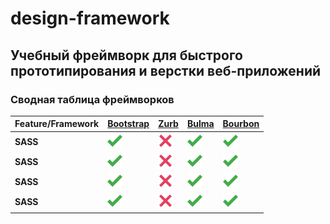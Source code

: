 # design-framework
## Учебный фреймворк для быстрого прототипирования и верстки веб-приложений
### Сводная таблица фреймворков

Feature/Framework | [Bootstrap](http://getbootstrap.com/) | [Zurb](https://foundation.zurb.com/) | [Bulma](http://bulma.io/) | [Bourbon](http://bourbon.io/)
------------ | ------------- | ------------- | ------------- | -------------
**SASS** | ![tick](img/tick.png) | ![cross](img/cross.png) | ![tick](img/tick.png) | ![tick](img/tick.png)
**SASS** | ![tick](img/tick.png) | ![cross](img/cross.png) | ![tick](img/tick.png) | ![tick](img/tick.png)
**SASS** | ![tick](img/tick.png) | ![cross](img/cross.png) | ![tick](img/tick.png) | ![tick](img/tick.png)
**SASS** | ![tick](img/tick.png) | ![cross](img/cross.png) | ![tick](img/tick.png) | ![tick](img/tick.png)
